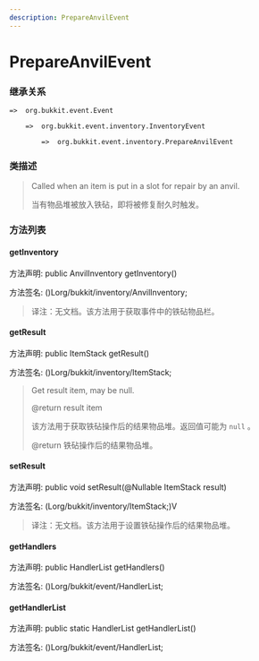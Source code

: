 ```yaml
---
description: PrepareAnvilEvent
---
```


# PrepareAnvilEvent

### 继承关系

    =>  org.bukkit.event.Event

        =>  org.bukkit.event.inventory.InventoryEvent

            =>  org.bukkit.event.inventory.PrepareAnvilEvent

### 类描述

> Called when an item is put in a slot for repair by an anvil.
>
> 当有物品堆被放入铁砧，即将被修复耐久时触发。

### 方法列表

#### getInventory

方法声明: public AnvilInventory getInventory()

方法签名: ()Lorg/bukkit/inventory/AnvilInventory;

> 译注：无文档。该方法用于获取事件中的铁砧物品栏。

#### getResult

方法声明: public ItemStack getResult()

方法签名: ()Lorg/bukkit/inventory/ItemStack;

> Get result item, may be null.
>
> @return result item
>
> 该方法用于获取铁砧操作后的结果物品堆。返回值可能为 `null` 。
>
> @return 铁砧操作后的结果物品堆。

#### setResult

方法声明: public void setResult(@Nullable ItemStack result)

方法签名: (Lorg/bukkit/inventory/ItemStack;)V

> 译注：无文档。该方法用于设置铁砧操作后的结果物品堆。

#### getHandlers

方法声明: public HandlerList getHandlers()

方法签名: ()Lorg/bukkit/event/HandlerList;

#### getHandlerList

方法声明: public static HandlerList getHandlerList()

方法签名: ()Lorg/bukkit/event/HandlerList;